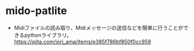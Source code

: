 # mido-patlite
- Midiファイルの読み取り、Midiメッセージの送信などを簡単に行うことができるpythonライブラリ。
https://qiita.com/iori_ama/items/e385f786bf850f0cc959